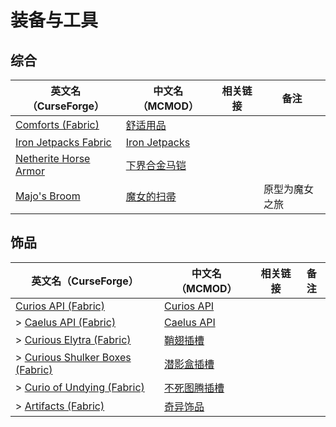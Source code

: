 # 装备与工具

## 综合

| 英文名（CurseForge）                                                                            | 中文名（MCMOD）                                       | 相关链接 | 备注           |
| ----------------------------------------------------------------------------------------------- | ----------------------------------------------------- | -------- | -------------- |
| [Comforts (Fabric)](https://www.curseforge.com/minecraft/mc-mods/comforts-fabric)               | [舒适用品](https://www.mcmod.cn/class/2107.html)      |          |                |
| [Iron Jetpacks Fabric](https://www.curseforge.com/minecraft/mc-mods/iron-jetpacks-fabric)       | [Iron Jetpacks](https://www.mcmod.cn/class/3979.html) |          |                |
| [Netherite Horse Armor](https://www.curseforge.com/minecraft/mc-mods/netherite-horse-armor-mod) | [下界合金马铠](https://www.mcmod.cn/class/2922.html)  |          |                |
| [Majo's Broom](https://www.curseforge.com/minecraft/mc-mods/majos-broom)                        | [魔女的扫帚](https://www.mcmod.cn/class/3911.html)    |          | 原型为魔女之旅 |

## 饰品

| 英文名（CurseForge）                                                                                          | 中文名（MCMOD）                                      | 相关链接 | 备注 |
| ------------------------------------------------------------------------------------------------------------- | ---------------------------------------------------- | -------- | ---- |
| [Curios API (Fabric)](https://www.curseforge.com/minecraft/mc-mods/curios-fabric)                             | [Curios API](https://www.mcmod.cn/class/2029.html)   |          |      |
| > [Caelus API (Fabric)](https://www.curseforge.com/minecraft/mc-mods/caelus-fabric)                           | [Caelus API](https://www.mcmod.cn/class/2458.html)   |          |      |
| > [Curious Elytra (Fabric)](https://www.curseforge.com/minecraft/mc-mods/curious-elytra-fabric)               | [鞘翅插槽](https://www.mcmod.cn/class/3923.html)     |          |      |
| > [Curious Shulker Boxes (Fabric)](https://www.curseforge.com/minecraft/mc-mods/curious-shulker-boxes-fabric) | [潜影盒插槽](https://www.mcmod.cn/class/3958.html)   |          |      |
| > [Curio of Undying (Fabric)](https://www.curseforge.com/minecraft/mc-mods/curio-of-undying-fabric)           | [不死图腾插槽](https://www.mcmod.cn/class/2236.html) |          |      |
| > [Artifacts (Fabric)](https://www.curseforge.com/minecraft/mc-mods/artifacts-fabric)                         | [奇异饰品](https://www.mcmod.cn/class/2821.html)     |          |      |
